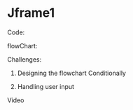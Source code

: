 # Jframe1

Code:

flowChart: 

Challenges:
 1. Designing the flowchart Conditionally

 2. Handling user input

 Video

